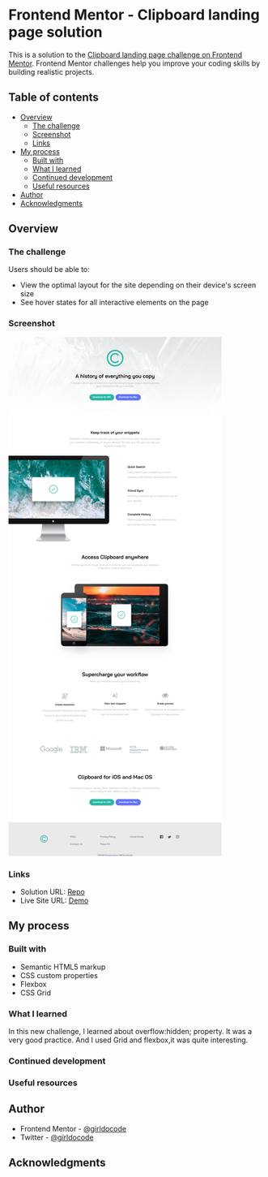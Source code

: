 # Frontend Mentor - Clipboard landing page solution

This is a solution to the [Clipboard landing page challenge on Frontend Mentor](https://www.frontendmentor.io/challenges/clipboard-landing-page-5cc9bccd6c4c91111378ecb9). Frontend Mentor challenges help you improve your coding skills by building realistic projects. 

## Table of contents

- [Overview](#overview)
  - [The challenge](#the-challenge)
  - [Screenshot](#screenshot)
  - [Links](#links)
- [My process](#my-process)
  - [Built with](#built-with)
  - [What I learned](#what-i-learned)
  - [Continued development](#continued-development)
  - [Useful resources](#useful-resources)
- [Author](#author)
- [Acknowledgments](#acknowledgments)

## Overview

### The challenge

Users should be able to:

- View the optimal layout for the site depending on their device's screen size
- See hover states for all interactive elements on the page

### Screenshot

![](./images/screencapture-127-0-0-1-5500-2023-10-16-18_44_14.png)

### Links

- Solution URL: [Repo](https://github.com/girldocode/clipboard-lp-v1-fr-mentor)
- Live Site URL: [Demo](https://clipboard-lp-v1-fr-mentor.vercel.app/)

## My process

### Built with

- Semantic HTML5 markup
- CSS custom properties
- Flexbox
- CSS Grid

### What I learned

 In this new challenge, I learned about overflow:hidden; property. It was a very good practice. And I used Grid and flexbox,it was quite interesting. 

### Continued development

### Useful resources

## Author

- Frontend Mentor - [@girldocode](https://www.frontendmentor.io/profile/girldocode)
- Twitter - [@girldocode](https://www.twitter.com/girldocode)

## Acknowledgments

